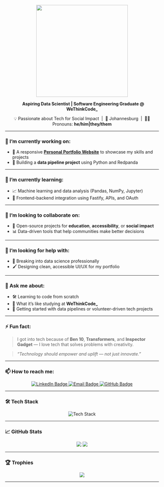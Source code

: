<p align="center">
  <img src="https://media.giphy.com/media/SWoSkN6DxTszqIKEqv/giphy.gif" width="300"/>
</p>

<p align="center">
   &nbsp;
  <strong>Aspiring Data Scientist | Software Engineering Graduate @ WeThinkCode_</strong>
</p>

<p align="center">
  💡 Passionate about Tech for Social Impact &nbsp;|&nbsp; 📍 Johannesburg &nbsp;|&nbsp; 🏳️‍🌈 Pronouns: <b>he/him|they/them</b>
</p>

---

### 🔭 I’m currently working on:
- 🚀 A responsive [**Personal Portfolio Website**](https://guguandiledontsa.github.io/personal-portfolio-website) to showcase my skills and projects  
- 🐍 Building a **data pipeline project** using Python and Redpanda

---

### 🌱 I’m currently learning:
- 📈 Machine learning and data analysis (Pandas, NumPy, Jupyter)  
- 🔌 Frontend-backend integration using Fastify, APIs, and OAuth

---

### 👯 I’m looking to collaborate on:
- 🧠 Open-source projects for **education**, **accessibility**, or **social impact**  
- 📊 Data-driven tools that help communities make better decisions

---

### 🤔 I’m looking for help with:
- 🧭 Breaking into data science professionally  
- 🖌️ Designing clean, accessible UI/UX for my portfolio

---

### 💬 Ask me about:
- 🛠️ Learning to code from scratch  
- 🧪 What it’s like studying at **WeThinkCode_**  
- 🧵 Getting started with data pipelines or volunteer-driven tech projects

---

### ⚡ Fun fact:

> I got into tech because of **Ben 10**, **Transformers**, and **Inspector Gadget** — I love tech that solves problems with creativity.

> _“Technology should empower and uplift — not just innovate.”_

---

### 📫 How to reach me:

<p align="center">
  <a href="https://linkedin.com/in/andilegugudontsa" target="_blank">
    <img src="https://img.shields.io/badge/LinkedIn-%230077B5.svg?style=for-the-badge&logo=linkedin&logoColor=white" alt="LinkedIn Badge"/>
  </a>
  <a href="mailto:andiledontsa@gmail.com">
    <img src="https://img.shields.io/badge/Email-D14836?style=for-the-badge&logo=gmail&logoColor=white" alt="Email Badge"/>
  </a>
  <a href="https://github.com/guguandiledontsa" target="_blank">
    <img src="https://img.shields.io/badge/GitHub-181717?style=for-the-badge&logo=github&logoColor=white" alt="GitHub Badge"/>
  </a>
</p>

---

### 🛠️ Tech Stack

<p align="center">
  <img src="https://skillicons.dev/icons?i=python,js,java,html,css,postgres,nodejs,git,github,jupyter,tableau" alt="Tech Stack" />
</p>

---

### 📈 GitHub Stats

<p align="center">
  <img src="https://github-readme-stats.vercel.app/api?username=guguandiledontsa&show_icons=true&theme=radical&hide_border=false" />
  <img src="https://streak-stats.demolab.com?user=guguandiledontsa&theme=radical&hide_border=false" />
</p>

---

### 🏆 Trophies

<p align="center">
  <img src="https://github-profile-trophy.vercel.app/?username=guguandiledontsa&theme=radical&margin-w=10&no-frame=true" />
</p>

---

